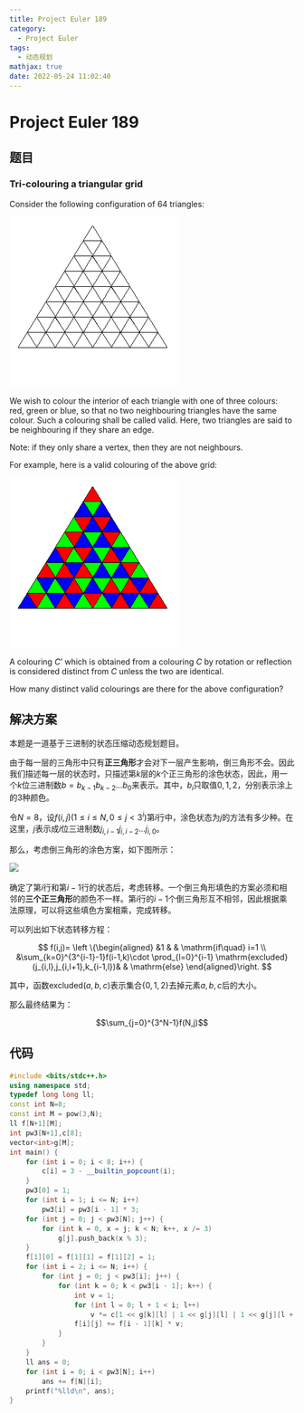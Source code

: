 ```yaml
---
title: Project Euler 189
category:
  - Project Euler
tags:
  - 动态规划
mathjax: true
date: 2022-05-24 11:02:40
---
```


<escape><!-- more --></escape>

# Project Euler 189

## 题目

### Tri-colouring a triangular grid

Consider the following configuration of 64 triangles:

![](../images/p189_grid.gif)

We wish to colour the interior of each triangle with one of three colours: red, green or blue, so that no two neighbouring triangles have the same colour. Such a colouring shall be called valid. Here, two triangles are said to be neighbouring if they share an edge.

Note: if they only share a vertex, then they are not neighbours.

For example, here is a valid colouring of the above grid:

![](../images/p189_colours.gif)

A colouring $C’$ which is obtained from a colouring $C$ by rotation or reflection is considered distinct from $C$ unless the two are identical.

How many distinct valid colourings are there for the above configuration?

## 解决方案

本题是一道基于三进制的状态压缩动态规划题目。

由于每一层的三角形中只有**正三角形**才会对下一层产生影响，倒三角形不会。因此我们描述每一层的状态时，只描述第$k$层的$k$个正三角形的涂色状态，因此，用一个$k$位三进制数$b=b_{k-1}b_{k-2}\dots b_0$来表示。其中，$b_i$只取值$0,1,2$，分别表示涂上的$3$种颜色。

令$N=8$，设$f(i,j)(1\le i\le N,0\le j< 3^i)$第$i$行中，涂色状态为$j$的方法有多少种。在这里，$j$表示成$i$位三进制数$j_{i,i-1}j_{i,i-2}\dots j_{i,0}$。

那么，考虑倒三角形的涂色方案，如下图所示：

![](../images/p189-1.png)

确定了第$i$行和第$i-1$行的状态后，考虑转移。一个倒三角形填色的方案必须和相邻的**三个正三角形**的颜色不一样。第$i$行的$i-1$个倒三角形互不相邻，因此根据乘法原理，可以将这些填色方案相乘，完成转移。

可以列出如下状态转移方程：

$$
f(i,j)=
\left \{\begin{aligned}
  &1  & & \mathrm{if\quad} i=1 \\
  &\sum_{k=0}^{3^{i-1}-1}f(i-1,k)\cdot \prod_{l=0}^{i-1}  \mathrm{excluded}(j_{i,l},j_{i,l+1},k_{i-1,l})& & \mathrm{else}
\end{aligned}\right.
$$

其中，函数$\mathrm{excluded}(a,b,c)$表示集合$\{0,1,2\}$去掉元素$a,b,c$后的大小。

那么最终结果为：

$$\sum_{j=0}^{3^N-1}f(N,j)$$

## 代码

```C++
#include <bits/stdc++.h>
using namespace std;
typedef long long ll;
const int N=8;
const int M = pow(3,N);
ll f[N+1][M];
int pw3[N+1],c[8];
vector<int>g[M];
int main() {
    for (int i = 0; i < 8; i++) {
        c[i] = 3 - __builtin_popcount(i);
    }
    pw3[0] = 1;
    for (int i = 1; i <= N; i++)
        pw3[i] = pw3[i - 1] * 3;
    for (int j = 0; j < pw3[N]; j++) {
        for (int k = 0, x = j; k < N; k++, x /= 3)
            g[j].push_back(x % 3);
    }
    f[1][0] = f[1][1] = f[1][2] = 1;
    for (int i = 2; i <= N; i++) {
        for (int j = 0; j < pw3[i]; j++) {
            for (int k = 0; k < pw3[i - 1]; k++) {
                int v = 1;
                for (int l = 0; l + 1 < i; l++)
                    v *= c[1 << g[k][l] | 1 << g[j][l] | 1 << g[j][l + 1]];
                f[i][j] += f[i - 1][k] * v;
            }
        }
    }
    ll ans = 0;
    for (int i = 0; i < pw3[N]; i++)
        ans += f[N][i];
    printf("%lld\n", ans);
}
```
